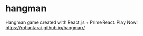 # hangman
Hangman game created with React.js + PrimeReact. Play Now! https://rohantarai.github.io/hangman/
